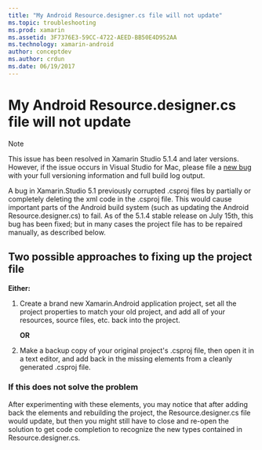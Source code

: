 ```yaml
---
title: "My Android Resource.designer.cs file will not update"
ms.topic: troubleshooting
ms.prod: xamarin
ms.assetid: 3F7376E3-59CC-4722-AEED-BB50E4D952AA
ms.technology: xamarin-android
author: conceptdev
ms.author: crdun
ms.date: 06/19/2017
---
```


# My Android Resource.designer.cs file will not update

> [!NOTE]
> This issue has been resolved in Xamarin Studio 5.1.4 and later versions. However, if the issue occurs in Visual Studio for Mac, please file a [new bug](~/cross-platform/troubleshooting/questions/howto-file-bug.md) with your full versioning information and full build log output.

A bug in Xamarin.Studio 5.1 previously corrupted .csproj files by partially or completely deleting the xml code in the .csproj file. This would cause important parts of the Android build system (such as updating the Android Resource.designer.cs) to fail. As of the 5.1.4 stable release on July 15th, this bug has been fixed; but in many cases the project file has to be repaired manually, as described below.

## Two possible approaches to fixing up the project file

**Either:**

1. Create a brand new Xamarin.Android application project, set all the project properties to match your old project, and add all of your resources, source files, etc. back into the project.

   **OR**

2. Make a backup copy of your original project's .csproj file, then open it in a text editor, and add back in the missing elements from a cleanly generated .csproj file.

### If this does not solve the problem

After experimenting with these elements, you may notice that after adding back the elements and rebuilding the project, the Resource.designer.cs file would update, but then you might still have to close and re-open the solution to get code completion to recognize the new types contained in Resource.designer.cs. 
